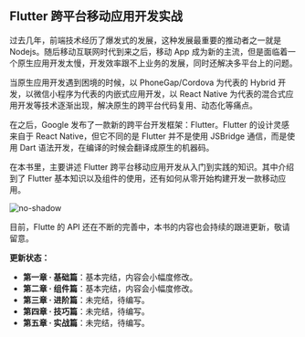 
## Flutter 跨平台移动应用开发实战
过去几年，前端技术经历了爆发式的发展，这种发展最重要的推动者之一就是 Nodejs。随后移动互联网时代到来之后，移动 App 成为新的主流，但是面临着一个原生应用开发太慢，开发效率跟不上业务的发展，同时还解决多平台上的问题。

当原生应用开发遇到困境的时候，以 PhoneGap/Cordova 为代表的 Hybrid 开发，以微信小程序为代表的内嵌式应用开发，以 React Native 为代表的混合式应用开发等技术逐渐出现，解决原生的跨平台代码复用、动态化等痛点。

在之后，Google 发布了一款新的跨平台开发框架：Flutter。Flutter 的设计灵感来自于 React Native，但它不同的是 Flutter 并不是使用 JSBridge 通信，而是使用 Dart 语法开发，在编译的时候会翻译成原生的机器码。

在本书里，主要讲述 Flutter 跨平台移动应用开发从入门到实践的知识。其中介绍到了 Flutter 基本知识以及组件的使用，还有如何从零开始构建开发一款移动应用。

![no-shadow](/image/20180706101125.jpg)


目前，Flutte 的 API 还在不断的完善中，本书的内容也会持续的跟进更新，敬请留意。

**更新状态：**
- **第一章 · 基础篇**：基本完结，内容会小幅度修改。
- **第二章 · 组件篇**：基本完结，内容会小幅度修改。
- **第三章 · 进阶篇**：未完结，待编写。
- **第四章 · 技巧篇**：未完结，待编写。
- **第五章 · 实战篇**：未完结，待编写。
